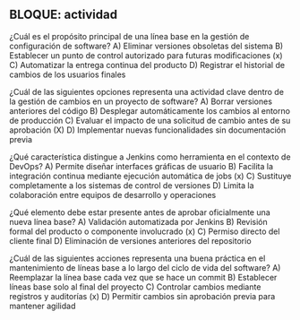 ## BLOQUE: actividad
¿Cuál es el propósito principal de una línea base en la gestión de configuración de software?
 A) Eliminar versiones obsoletas del sistema
 B) Establecer un punto de control autorizado para futuras modificaciones (x)
 C) Automatizar la entrega continua del producto
 D) Registrar el historial de cambios de los usuarios finales

¿Cuál de las siguientes opciones representa una actividad clave dentro de la gestión de cambios en un proyecto de software?
 A) Borrar versiones anteriores del código
 B) Desplegar automáticamente los cambios al entorno de producción
 C) Evaluar el impacto de una solicitud de cambio antes de su aprobación (X)
 D) Implementar nuevas funcionalidades sin documentación previa

¿Qué característica distingue a Jenkins como herramienta en el contexto de DevOps?
 A) Permite diseñar interfaces gráficas de usuario
 B) Facilita la integración continua mediante ejecución automática de jobs (x)
 C) Sustituye completamente a los sistemas de control de versiones
 D) Limita la colaboración entre equipos de desarrollo y operaciones

¿Qué elemento debe estar presente antes de aprobar oficialmente una nueva línea base?
 A) Validación automatizada por Jenkins
 B) Revisión formal del producto o componente involucrado (x)
 C) Permiso directo del cliente final
 D) Eliminación de versiones anteriores del repositorio

¿Cuál de las siguientes acciones representa una buena práctica en el mantenimiento de líneas base a lo largo del ciclo de vida del software?
 A) Reemplazar la línea base cada vez que se hace un commit
 B) Establecer líneas base solo al final del proyecto
 C) Controlar cambios mediante registros y auditorías (x)
 D) Permitir cambios sin aprobación previa para mantener agilidad